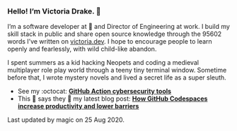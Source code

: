 ### Hello! I’m Victoria Drake. 👋

I’m a software developer at 💜 and Director of Engineering at work. I build my skill stack in public and share open source knowledge through the 95602 words I’ve written on [victoria.dev](https://victoria.dev). I hope to encourage people to learn openly and fearlessly, with wild child-like abandon.

I spent summers as a kid hacking Neopets and coding a medieval multiplayer role play world through a teeny tiny terminal window. Sometime before that, I wrote mystery novels and lived a secret life as a super sleuth.

- See my :octocat: **[GitHub Action cybersecurity tools](https://github.com/search?q=user%3Avictoriadrake+GitHub+Action+security)**
- This 🦄 says they 👏 my latest blog post: **[How GitHub Codespaces increase productivity and lower barriers](https://victoria.dev/blog/how-github-codespaces-increase-productivity-and-lower-barriers/)**

Last updated by magic on 25 Aug 2020.
